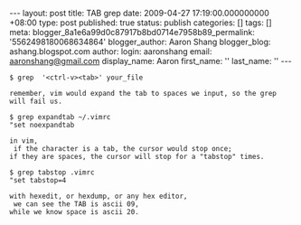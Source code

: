 --- layout: post title: TAB grep date: 2009-04-27 17:19:00.000000000 +08:00 type: post published: true status: publish categories: \[\] tags: \[\] meta: blogger\_8a1e6a99d0c87917b8bd0714e7958b89\_permalink: '5562498180068634864' blogger\_author: Aaron Shang blogger\_blog: ashang.blogspot.com author: login: aaronshang email: aaronshang@gmail.com display\_name: Aaron first\_name: '' last\_name: '' ---

    $ grep  '<ctrl-v><tab>' your_file

    remember, vim would expand the tab to spaces we input, so the grep will fail us.

    $ grep expandtab ~/.vimrc
    "set noexpandtab

    in vim, 
     if the character is a tab, the cursor would stop once; 
    if they are spaces, the cursor will stop for a "tabstop" times.

    $ grep tabstop .vimrc 
    "set tabstop=4

    with hexedit, or hexdump, or any hex editor, 
     we can see the TAB is ascii 09, 
    while we know space is ascii 20.

<img src="%7B%7B%20site.baseurl%20%7D%7D/assets/" width="1" height="1" />
